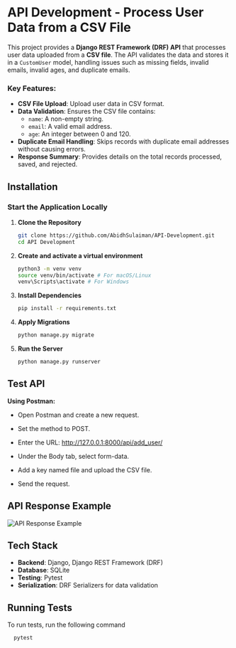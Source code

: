 
# API Development - Process User Data from a CSV File

This project provides a **Django REST Framework (DRF) API** that processes user data uploaded from a **CSV file**. The API validates the data and stores it in a `CustomUser` model, handling issues such as missing fields, invalid emails, invalid ages, and duplicate emails.


### Key Features:
- **CSV File Upload**: Upload user data in CSV format.
- **Data Validation**: Ensures the CSV file contains:
  - `name`: A non-empty string.
  - `email`: A valid email address.
  - `age`: An integer between 0 and 120.
- **Duplicate Email Handling**: Skips records with duplicate email addresses without causing errors.
- **Response Summary**: Provides details on the total records processed, saved, and rejected.

## Installation

### Start the Application Locally

1. **Clone the Repository**
   ```bash
   git clone https://github.com/AbidhSulaiman/API-Development.git
   cd API Development

2. **Create and activate a virtual environment**
   ```bash
   python3 -m venv venv
   source venv/bin/activate # For macOS/Linux
   venv\Scripts\activate # For Windows

3. **Install Dependencies**
   ```bash
   pip install -r requirements.txt

4. **Apply Migrations**
   ```bash
   python manage.py migrate

5. **Run the Server**
   ```bash
   python manage.py runserver

## Test API


**Using Postman:**
- Open Postman and create a new request.

- Set the method to POST.

- Enter the URL: http://127.0.0.1:8000/api/add_user/

- Under the Body tab, select form-data.

- Add a key named file and upload the CSV file.

- Send the request.
## API Response Example

![API Response Example](assets/Output_screenshot.png)


## Tech Stack

- **Backend**: Django, Django REST Framework (DRF)
- **Database**: SQLite
- **Testing**: Pytest
- **Serialization**: DRF Serializers for data validation


## Running Tests

To run tests, run the following command

```bash
  pytest
```

